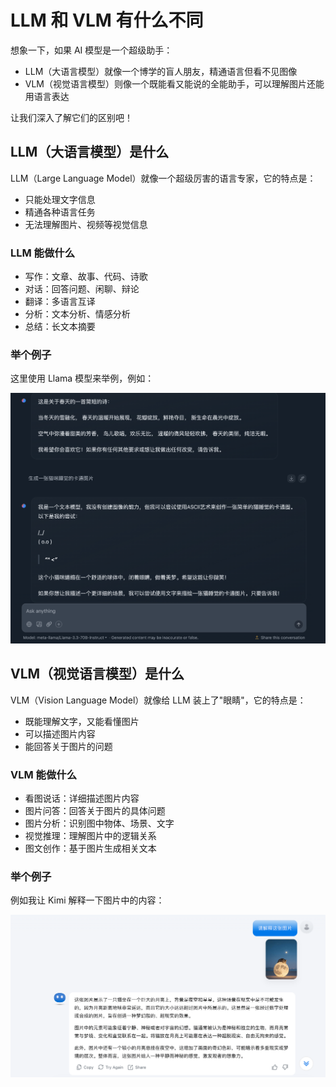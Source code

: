 # LLM 和 VLM 有什么不同

想象一下，如果 AI 模型是一个超级助手：

- LLM（大语言模型）就像一个博学的盲人朋友，精通语言但看不见图像
- VLM（视觉语言模型）则像一个既能看又能说的全能助手，可以理解图片还能用语言表达

让我们深入了解它们的区别吧！

## LLM（大语言模型）是什么

LLM（Large Language Model）就像一个超级厉害的语言专家，它的特点是：

- 只能处理文字信息
- 精通各种语言任务
- 无法理解图片、视频等视觉信息

### LLM 能做什么

- 写作：文章、故事、代码、诗歌
- 对话：回答问题、闲聊、辩论
- 翻译：多语言互译
- 分析：文本分析、情感分析
- 总结：长文本摘要

### 举个例子

这里使用 Llama 模型来举例，例如：

![图片示例](../images/1-2-1.png)

## VLM（视觉语言模型）是什么

VLM（Vision Language Model）就像给 LLM 装上了"眼睛"，它的特点是：

- 既能理解文字，又能看懂图片
- 可以描述图片内容
- 能回答关于图片的问题

### VLM 能做什么

- 看图说话：详细描述图片内容
- 图片问答：回答关于图片的具体问题
- 图片分析：识别图中物体、场景、文字
- 视觉推理：理解图片中的逻辑关系
- 图文创作：基于图片生成相关文本

### 举个例子

例如我让 Kimi 解释一下图片中的内容：

![图片示例](../images/1-2-2.png)
